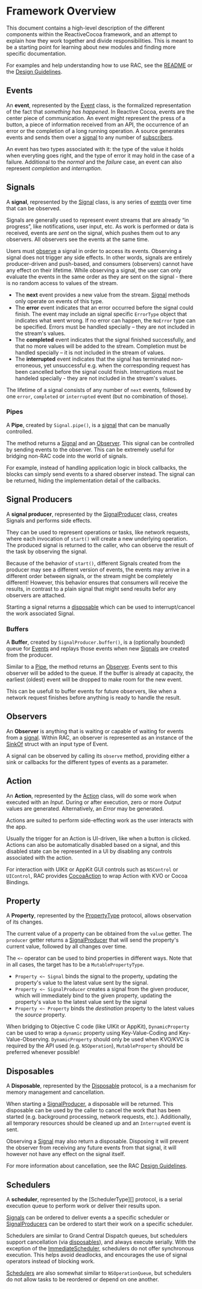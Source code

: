 # Framework Overview

This document contains a high-level description of the different components
within the ReactiveCocoa framework, and an attempt to explain how they work
together and divide responsibilities. This is meant to be a starting point for
learning about new modules and finding more specific documentation.

For examples and help understanding how to use RAC, see the [README][] or
the [Design Guidelines][].

## Events

An **event**, represented by the [Event][] class, is the formalized representation
of the fact that _something has happened_. In Reactive Cocoa, events are the center
piece of communication. An event might represent the press of a button, a piece 
of information received from an API, the occurrence of an error or the completion 
of a long running operation. A source generates events and sends them over a 
[signal](#signals) to any number of [subscribers](#subscribers).

An event has two types associated with it: the type of the value it holds when 
everyting goes right, and the type of error it may hold in the case of a failure. 
Additional to the _normal_ and the _failure_ case, an event can also represent 
_completion_ and _interruption_.

## Signals

A **signal**, represented by the [Signal][] class, is any series of [events](#events)
over time that can be observed.

Signals are generally used to represent event streams that are already “in progress”,
like notifications, user input, etc. As work is performed or data is received, 
events are _sent_ on the signal, which pushes them out to any observers. 
All observers see the events at the same time. 

Users must [observe](#observers) a signal in order to access its events. 
Observing a signal does not trigger any side effects. In other words, 
signals are entirely producer-driven and push-based, and consumers (observers) 
cannot have any effect on their lifetime. While observing a signal, the user 
can only evaluate the events in the same order as they are sent on the signal -
there is no random access to values of the stream.

 * The **next** event provides a new value from the stream. [Signal][]
   methods only operate on events of this type.
 * The **error** event indicates that an error occurred before the signal could
   finish. The event may include an signal specific `ErrorType` object that 
   indicates what went wrong. If no error can happen, the `NoError` type can 
   be specified. Errors must be handled specially – they are not included in 
   the stream's values.
 * The **completed** event indicates that the signal finished successfully, and
   that no more values will be added to the stream. Completion must be handled
   specially – it is not included in the stream of values.
 * The **interrupted** event indicates that the signal has terminated 
   non-erroneous, yet unsuccessful e.g. when the corresponding request has been
   cancelled before the signal could finish. Interruptions must be handeled 
   specially - they are not included in the stream's values.

The lifetime of a signal consists of any number of `next` events, followed by
one `error`, `completed` or `interrupted` event (but no combination of those).

### Pipes

A **Pipe**, created by `Signal.pipe()`, is a [signal](#signals)
that can be manually controlled.

The method returns a [Signal](#signals) and an [Observer](#observers). 
This signal can be controlled by sending events to the observer. This 
can be extremely useful for bridging non-RAC code into the world of signals.

For example, instead of handling application logic in block callbacks, the
blocks can simply send events to a shared observer instead. The signal 
can be returned, hiding the implementation detail of the callbacks.

## Signal Producers

A **signal producer**, represented by the [SignalProducer][] class, creates 
Signals and performs side effects.

They can be used to represent operations or tasks, like network 
requests, where each invocation of `start()` will create a new underlying 
operation. The produced signal is returned to the caller, who can observe
the result of the task by observing the signal.

Because of the behavior of `start()`, different Signals created from the 
producer may see a different version of events, the events may arrive in a 
different order between signals, or the stream might be completely different!
However, this behavior ensures that consumers will receive the results, 
in contrast to a plain signal that might send results befor any observers 
are attached.

Starting a signal returns a [disposable](#disposables) which can be used to 
interrupt/cancel the work associated Signal.

### Buffers

A **Buffer**, created by `SignalProducer.buffer()`, is a (optionally bounded)
queue for [Events](#events) and replays those events when new 
[Signals](#signals) are created from the producer.

Similar to a [Pipe](#pipes), the method returns an [Observer](#observers). 
Events sent to this observer will be added to the queue. If the buffer is already
at capacity, the earliest (oldest) event will be dropped to make room for the 
new event. 

This can be usefull to buffer events for future observers, like when a network 
request finishes before anything is ready to handle the result.

## Observers

An **Observer** is anything that is waiting or capable of waiting for events
from a [signal](#signals). Within RAC, an observer is represented as an instance
of the [SinkOf][] struct with an input type of Event.

A signal can be observed by calling its `observe` method, providing either a
sink or callbacks for the different types of events as a parameter.

## Action

An **Action**, represented by the [Action][] class, will do some work when
executed with an _Input_. During or after execution, zero or more _Output_
values are generated. Alternatively, an _Error_ may be generated.

Actions are suited to perform side-effecting work as the user interacts with
the app.

Usually the trigger for an Action is UI-driven, like when a button is
clicked. Actions can also be automatically disabled based on a signal, and this
disabled state can be represented in a UI by disabling any controls associated
with the action.

For interaction with UIKit or AppKit GUI controls such as `NSControl` or 
`UIControl`, RAC provides [CocoaAction][] to wrap Action with KVO or 
Cocoa Bindings.

## Property

A **Property**, represented by the [PropertyType][Property] protocol, allows
observation of its changes.

The current value of a property can be obtained from the `value` getter. The
`producer` getter returns a [SignalProducer](#signal-producers) that will send
the property's current value, followed by all changes over time.

The `<~` operator can be used to bind properties in different ways. Note that in 
all cases, the target has to be a `MutablePropertyType`.

* `Property <~ Signal` binds the signal to the property, updating the property's 
value to the latest value sent by the signal.
* `Property <~ SignalProducer` creates a signal from the given producer, which will 
immediately bind to the given property, updating the property's value to the latest 
value sent by the signal
* `Property <~ Property` binds the _destination_ property to the latest values 
the _source_ property.

When bridging to Objective C code (like UIKit or AppKit), `DynamicProperty` can be used to
wrap a `dynamic` property using Key-Value-Coding and Key-Value-Observing. `DynamicProperty`
should only be used when KVO/KVC is required by the API used (e.g. `NSOperation`), 
`MutableProperty` should be preferred whenever possible! 

## Disposables

A **Disposable**, represented by the [Disposable][] protocol, is a a mechanism
for memory management and cancellation. 

When starting a [SignalProducer](#signal-producers), a disposable will be returned.
This disposable can be used by the caller to cancel the work that has been started
(e.g. background processing, network requests, etc.). Additionally, all temporary 
resources should be cleaned up and an `Interrupted` event is sent.

Observing a [Signal](#signals) may also return a disposable. Disposing it will 
prevent the observer from receiving any future events from that signal, it will
however not have any effect on the signal itself.

For more information about cancellation, see the RAC [Design Guidelines][].

## Schedulers

A **scheduler**, represented by the [SchedulerType][] protocol, is a serial
execution queue to perform work or deliver their results upon.

[Signals](#signals) can be ordered to deliver events a a specific scheduler or
[SignalProducers](#signal-producers) can be ordered to start their work on 
a specific scheduler.

Schedulers are similar to Grand Central Dispatch queues, but schedulers support
cancellation (via [disposables](#disposables)), and always execute serially.
With the exception of the [ImmediateScheduler][Scheduler], schedulers do not
offer synchronous execution. This helps avoid deadlocks, and encourages the use
of signal operators instead of blocking work.
<!-- TODO: Refer to the Signal Operations Section or Document -->

[Schedulers][Scheduler] are also somewhat similar to `NSOperationQueue`, but schedulers
do not allow tasks to be reordered or depend on one another.


[Design Guidelines]: DesignGuidelines.md
[Memory Management]: MemoryManagement.md
[README]: ../README.md
[Signal]: ../ReactiveCocoa/Swift/Signal.swift
[SignalProducer]: ../ReactiveCocoa/Swift/SignalProducer.swift
[Action]: ../ReactiveCocoa/Swift/Action.swift
[CocoaAction]: ../ReactiveCocoa/Swift/Action.swift
[Disposable]: ../ReactiveCocoa/Swift/Disposable.swift
[Scheduler]: ../ReactiveCocoa/Swift/Scheduler.swift
[Property]: ../ReactiveCocoa/Swift/Property.swift
[Event]: ../ReactiveCocoa/Swift/Event.swift
[SinkOf]: http://swiftdoc.org/type/SinkOf/

